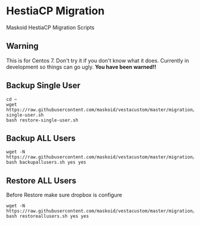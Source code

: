 # HestiaCP Migration
Maskoid HestiaCP Migration Scripts

## Warning

This is for Centos 7. Don't try it if you don't know what it does. Currently in development so things can go ugly. **You have been warned!!**

## Backup Single User

```
cd ~
wget https://raw.githubusercontent.com/maskoid/vestacustom/master/migration/restore-single-user.sh
bash restore-single-user.sh

```

## Backup ALL Users

```
wget -N https://raw.githubusercontent.com/maskoid/vestacustom/master/migration/backupallusers.sh
bash backupallusers.sh yes yes
```

## Restore ALL Users
Before Restore make sure dropbox is configure

```
wget -N https://raw.githubusercontent.com/maskoid/vestacustom/master/migration/restoreallusers.sh
bash restoreallusers.sh yes yes
```
